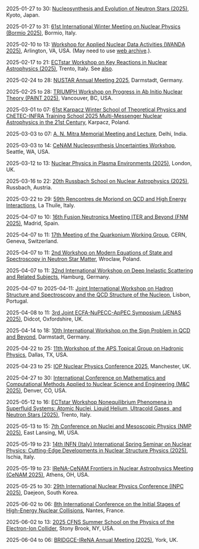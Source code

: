 2025-01-27 to 30: [Nucleosynthesis and Evolution of Neutron Stars (2025)](https://indico.yukawa.kyoto-u.ac.jp/event/46/ "This workshop focuses on nucleosynthesis and neutron star evolution. Topics include nuclear reactions in stellar environments, equation of state for dense matter, and neutron star mergers. It explores connections between nuclear physics, astrophysics, and gravitational wave observations, addressing processes driving element formation and compact object dynamics."), Kyoto, Japan.

2025-01-27 to 31: [61st International Winter Meeting on Nuclear Physics (Bormio 2025)](https://bormiomeeting.com "Bormio 2025 covers advancements in nuclear physics. Topics include nuclear structure, heavy-ion collisions, nuclear astrophysics, and quantum chromodynamics. The meeting addresses experimental results from particle accelerators and theoretical models, with applications in understanding fundamental interactions, nuclear reactions, and cosmic nucleosynthesis."), Bormio, Italy.

2025-02-10 to 13: [Workshop for Applied Nuclear Data Activities (WANDA 2025)](https://conferences.lbl.gov/event/1816/ "WANDA 2025 focuses on applied nuclear data, addressing nuclear cross-sections, decay data, and reaction models. Topics include nuclear data evaluation, uncertainty quantification, and applications in reactor design, medical isotopes, and nuclear security. It fosters collaboration between experimentalists, theorists, and data evaluators."), Arlington, VA, USA. (May need to use [web archive](https://web.archive.org/web/20250306190719/https://conferences.lbl.gov/event/1816/).).

2025-02-17 to 21: [ECTstar Workshop on Key Reactions in Nuclear Astrophysics (2025)](https://indico.ectstar.eu/event/228/ "This workshop examines key nuclear reactions in astrophysics, focusing on stellar nucleosynthesis and explosive burning. Topics include reaction rates, nuclear cross-sections, and their impact on stellar evolution and supernova models. It bridges experimental nuclear physics and astrophysical simulations for cosmic element formation."), Trento, Italy. See [also](https://x.com/EctTrento).

2025-02-24 to 28: [NUSTAR Annual Meeting 2025](https://indico.gsi.de/event/20773/ "The NUSTAR Annual Meeting focuses on nuclear structure and astrophysics, covering exotic nuclei, nuclear reactions, and superheavy elements. Topics include gamma-ray spectroscopy, nuclear fission, and nucleosynthesis, with applications in understanding stellar processes and fundamental interactions, emphasizing experimental advancements."), Darmstadt, Germany.

2025-02-25 to 28: [TRIUMPH Workshop on Progress in Ab Initio Nuclear Theory (PAINT 2025)](https://indico.triumf.ca/event/608/ "Focuses on ab initio nuclear theory. Topics include quantum many-body methods, computational nuclear structure, and applications in understanding fundamental nuclear interactions and properties."), Vancouver, BC, USA.

2025-03-01 to 07: [61st Karpacz Winter School of Theoretical Physics and ChETEC-INFRA Training School 2025 Multi-Messenger Nuclear Astrophysics in the 21st Century](https://events.ift.uni.wroc.pl/event/68/ "Focuses on multi-messenger nuclear astrophysics, covering nucleosynthesis, gravitational waves, and neutrino detection. Topics include nuclear reactions, stellar evolution, and computational modeling, emphasizing interdisciplinary approaches to cosmic phenomena."), Karpacz, Poland.

2025-03-03 to 07: [A. N. Mitra Memorial Meeting and Lecture](https://indico.cern.ch/event/1410987/ "The meeting honors A. N. Mitra, focusing on particle and nuclear physics. Topics include hadron physics, QCD, and nuclear interactions. Discussions cover theoretical advancements and experimental results from colliders, emphasizing contributions to strong interaction physics."), Delhi, India.

2025-03-03 to 14: [CeNAM Nucleosynthesis Uncertainties Workshop](https://sites.google.com/view/nucleosynthesis-uncertainties "This workshop focuses on uncertainties in nucleosynthesis, covering nuclear reaction rates, cross-section measurements, and statistical modeling. Topics include stellar burning, neutron capture processes, and their impact on cosmic abundance, bridging nuclear physics and astrophysics for precise nucleosynthesis predictions."), Seattle, WA, USA.

2025-03-12 to 13: [Nuclear Physics in Plasma Environments (2025)](https://iop.eventsair.com/nppe2025/ "This workshop focuses on nuclear physics in plasma environments, covering nuclear reactions in stellar and fusion plasmas. Topics include thermonuclear reaction rates, plasma screening effects, and nucleosynthesis, with applications in astrophysics and fusion energy research, bridging nuclear and plasma physics."), London, UK.

2025-03-16 to 22: [20th Russbach School on Nuclear Astrophysics (2025)](https://events.hifis.net/event/1817/ "This school explores nuclear astrophysics, focusing on stellar nucleosynthesis, nuclear reaction networks, and neutron star physics. Topics include explosive burning, weak interaction processes, and their role in cosmic evolution, bridging experimental nuclear physics and astrophysical modeling."), Russbach, Austria.

2025-03-22 to 29: [59th Rencontres de Moriond on QCD and High Energy Interactions](https://moriond.in2p3.fr/ "Moriond QCD 2025 explores quantum chromodynamics and high-energy interactions, focusing on hadron physics and jet production. Topics include parton distributions, heavy quark dynamics, and QCD at high energies. The conference discusses experimental results from LHC and theoretical advancements."), La Thuile, Italy.

2025-04-07 to 10: [16th Fusion Neutronics Meeting ITER and Beyond (FNM 2025)](http://tecfir.uned.es/NeutronicsMeeting.html "Focuses on neutronics for fusion energy. Topics include neutron transport, radiation shielding, and computational modeling for ITER and next-generation fusion reactors."), Madrid, Spain.

2025-04-07 to 11: [17th Meeting of the Quarkonium Working Group](https://indico.cern.ch/event/1402339/ "QWG 2025 explores quarkonium physics, focusing on heavy quark-antiquark systems. Topics include spectroscopy, production mechanisms, and decay processes in QCD. The meeting discusses experimental data from LHC and theoretical models like non-relativistic QCD, addressing quarkonium’s role in probing strong interactions and new physics."), CERN, Geneva, Switzerland.

2025-04-07 to 11: [2nd Workshop on Modern Equations of State and Spectroscopy in Neutron Star Matter](https://indico.cern.ch/event/1411007/ "The workshop focuses on neutron star physics, exploring equations of state and spectroscopic methods. Topics include dense matter physics, neutron star mergers, and gravitational wave signatures. Discussions integrate observational data from NICER and LIGO with theoretical models for nuclear interactions."), Wroclaw, Poland.

2025-04-07 to 11: [32nd International Workshop on Deep Inelastic Scattering and Related Subjects](https://dis2025.desy.de/ "DIS2025 focuses on deep inelastic scattering, exploring QCD and nuclear structure. Topics include parton distribution functions, gluon saturation, and spin physics. The workshop discusses experimental results from HERA, LHC, and future colliders, alongside theoretical advancements in perturbative QCD."), Hamburg, Germany.

2025-04-07 to 2025-04-11: [Joint International Workshop on Hadron Structure and Spectroscopy and the QCD Structure of the Nucleon](https://indico.cern.ch/event/1402304/ "IWHSS-QCD-N'25 explores hadron structure and QCD, focusing on nucleon properties. Topics include form factors, parton distributions, and spectroscopy. Discussions cover experimental data from JLab and theoretical QCD models, advancing nuclear physics insights."), Lisbon, Portugal.

2025-04-08 to 11: [3rd Joint ECFA-NuPECC-ApPEC Symposium (JENAS 2025)](https://indico.global/event/5574/ "JENAS 2025 explores nuclear physics, particle physics, and astrophysics, focusing on neutrino physics, dark matter, and nuclear reactions. Topics include accelerator-based experiments, cosmic ray detection, and nucleosynthesis, emphasizing interdisciplinary approaches to fundamental physics questions."), Didcot, Oxfordshire, UK.

2025-04-14 to 18: [10th International Workshop on the Sign Problem in QCD and Beyond](https://indico.cern.ch/event/1387680/ "This workshop addresses the sign problem in quantum chromodynamics (QCD) and related fields, focusing on lattice QCD simulations at finite density. It explores novel algorithms, complex action theories, and reweighting techniques to tackle sign fluctuations. Applications extend to nuclear physics and condensed matter systems, with discussions on quantum Monte Carlo methods and effective field theories."), Darmstadt, Germany.

2025-04-22 to 25: [11th Workshop of the APS Topical Group on Hadronic Physics](https://www.aps.org/meetings/ghp/2025/ "The workshop focuses on hadronic physics, exploring QCD in hadron structure and interactions. Topics include parton distributions, hadron spectroscopy, and exotic states like tetraquarks. Experimental results from LHC, RHIC, and JLab are discussed, alongside theoretical advancements in lattice QCD and effective field theories for strong interactions."), Dallas, TX, USA.

2025-04-23 to 25: [IOP Nuclear Physics Conference 2025](https://www.iop.org/events/nuclear-physics-conference-2025 "Covers nuclear physics advancements. Topics include nuclear reactions, structure, and spectroscopy, with applications in energy, astrophysics, and fundamental physics research."), Manchester, UK.

2025-04-27 to 30: [International Conference on Mathematics and Computational Methods Applied to Nuclear Science and Engineering (M&C 2025)](https://ans.org/meetings/mc2025/ "M&C 2025 focuses on computational methods in nuclear science, covering Monte Carlo simulations, deterministic transport, and reactor physics. Topics include neutron transport, radiation shielding, and nuclear data analysis, with applications in reactor design and safety, emphasizing numerical advancements."), Denver, CO, USA.

2025-05-12 to 16: [ECTstar Workshop Nonequilibrium Phenomena in Superfluid Systems: Atomic Nuclei, Liquid Helium, Ultracold Gases, and Neutron Stars (2025)](https://indico.ectstar.eu/event/234/ "Examines nonequilibrium phenomena in superfluid systems, covering atomic nuclei, liquid helium, ultracold gases, and neutron stars. Topics include superfluid dynamics, quantum turbulence, and applications in nuclear and astrophysics, emphasizing theoretical models."), Trento, Italy.

2025-05-13 to 15: [7th Conference on Nuclei and Mesoscopic Physics (NMP 2025)](https://indico.frib.msu.edu/event/78/ "This conference explores nuclear and mesoscopic physics, focusing on nuclear structure, reactions, and quantum many-body systems. Topics include exotic nuclei, superheavy elements, and nanoscale quantum phenomena, with applications in nuclear astrophysics and quantum technologies, emphasizing experimental and theoretical advancements."), East Lansing, MI, USA.

2025-05-19 to 23: [14th INFN (Italy) International Spring Seminar on Nuclear Physics: Cutting-Edge Developments in Nuclear Structure Physics (2025)](https://agenda.infn.it/event/42803/ "Focuses on cutting-edge nuclear structure physics. Topics include exotic nuclei, nuclear models, and computational techniques for understanding nuclear interactions and properties."), Ischia, Italy.

2025-05-19 to 23: [IReNA-CeNAM Frontiers in Nuclear Astrophysics Meeting (CeNAM 2025)](https://sites.ohio.edu/cenam-2025/ "CeNAM 2025 focuses on nuclear astrophysics, covering nucleosynthesis, stellar explosions, and nuclear reactions. Topics include reaction rates, neutron star physics, and computational astrophysics, with applications in understanding cosmic element formation, emphasizing experimental and theoretical progress."), Athens, OH, USA.

2025-05-25 to 30: [29th International Nuclear Physics Conference (INPC 2025)](https://inpc2025.org "INPC 2025 focuses on nuclear physics, covering nuclear structure, reactions, and hadron physics. Topics include quark-gluon plasma, nuclear astrophysics, and computational nuclear models, with applications in fundamental interactions and cosmology, emphasizing experimental and theoretical advancements."), Daejeon, South Korea.

2025-06-02 to 06: [8th International Conference on the Initial Stages of High-Energy Nuclear Collisions](https://is2025.org/ "IS2025 focuses on the initial stages of high-energy nuclear collisions, exploring QCD dynamics and parton interactions. Topics include gluon saturation, initial state effects, and jet production. The conference discusses experimental results from LHC and RHIC, alongside theoretical models."), Nantes, France.

2025-06-02 to 13: [2025 CFNS Summer School on the Physics of the Electron-Ion Collider](https://www.cfns.bnl.gov/summer-school-2025/ "The CFNS Summer School trains researchers in electron-ion collider physics, focusing on QCD in nuclear matter. Topics include parton distributions, gluon saturation, and spin physics. Lectures cover experimental techniques for the EIC and theoretical models for deep inelastic scattering, preparing students for future collider experiments."), Stony Brook, NY, USA.

2025-06-04 to 06: [BRIDGCE-IReNA Annual Meeting (2025)](https://sites.google.com/york.ac.uk/bridgce-york-2025/ "This meeting focuses on nuclear physics, covering nuclear reactions, structure, and astrophysics. Topics include neutron-rich nuclei, nucleosynthesis, and computational nuclear models, with applications in stellar evolution, emphasizing collaborative experimental and theoretical research."), York, UK.


